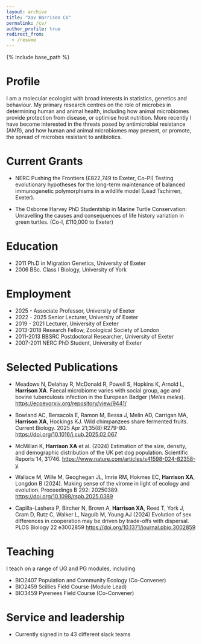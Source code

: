 ```yaml
---
layout: archive
title: "Xav Harrison CV"
permalink: /cv/
author_profile: true
redirect_from:
  - /resume
---
```


{% include base_path %}

Profile
======
I am a molecular ecologist with broad interests in statistics, genetics and behaviour. My primary research centres on the role of microbes in determining human and animal health, including how animal microbiomes provide protection from disease, or optimise host nutrition. More recently I have become interested in the threats posed by antimicrobial resistance (AMR), and how human and animal microbiomes may prevent, or promote, the spread of microbes resistant to antibiotics. 


Current Grants
======
* NERC Pushing the Frontiers (£822,749 to Exeter, Co-PI) Testing evolutionary hypotheses for the long-term maintenance of balanced immunogenetic polymorphisms in a wildlife model (Lead Tschirren, Exeter). 

* The Osborne Harvey PhD Studentship in Marine Turtle Conservation: Unravelling the causes and consequences of life history variation in green turtles. (Co-I, £110,000 to Exeter) 


Education
======
* 2011  Ph.D in Migration Genetics, University of Exeter
* 2006  BSc. Class I Biology, University of York 


Employment 
======
* 2025 -            Associate Professor, University of Exeter
* 2022 - 2025       Senior Lecturer, University of Exeter
* 2019 - 2021       Lecturer, University of Exeter 
* 2013-2018         Research Fellow, Zoological Society of London 
* 2011-2013         BBSRC Postdoctoral Researcher, University of Exeter
* 2007-2011         NERC PhD Student, University of Exeter
 

Selected Publications
======

* Meadows N, Delahay R, McDonald R, Powell S, Hopkins K, Arnold L, **Harrison XA**. Faecal microbiome varies with social group, age and bovine tuberculosis infection in the European Badger (_Meles meles_). <https://ecoevorxiv.org/repository/view/9441/>

* Bowland AC, Bersacola E, Ramon M, Bessa J, Melin AD, Carrigan MA, **Harrison XA**, Hockings KJ. Wild chimpanzees share fermented fruits. Current Biology. 2025 Apr 21;35(8):R279-80. <https://doi.org/10.1016/j.cub.2025.02.067>

* McMillan K, **Harrison XA** et al. (2024) Estimation of the size, density, and demographic distribution of the UK pet dog population. Scientific Reports 14, 31746. <https://www.nature.com/articles/s41598-024-82358-y>

* Wallace M, Wille M, Geoghegan JL, Imrie RM, Hokmes EC, **Harrison XA**, Longdon B (2024). Making sense of the virome in light of ecology and evolution. Proceedings B 292: 20250389. <https://doi.org/10.1098/rspb.2025.0389>

* Capilla-Lashera P, Bircher N, Brown A, **Harrison XA**, Reed T, York J, Cram D, Rutz C, Walker L, Naguib M, Young AJ (2024) Evolution of sex differences in cooperation may be driven by trade-offs with dispersal. PLOS Biology 22 e3002859 <https://doi.org/10.1371/journal.pbio.3002859>

  

Teaching
======
I teach on a range of UG and PG modules, including 
* BIO2407 Population and Community Ecology (Co-Convener)
* BIO2459 Scillies Field Course (Module Lead)
* BIO3459 Pyrenees Field Course (Co-Convener)
  
Service and leadership
======
* Currently signed in to 43 different slack teams
